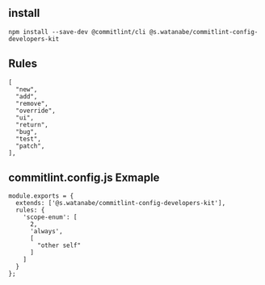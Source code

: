## install

```
npm install --save-dev @commitlint/cli @s.watanabe/commitlint-config-developers-kit
```

## Rules

```
[
  "new",
  "add",
  "remove",
  "override",
  "ui",
  "return",
  "bug",
  "test",
  "patch",
],
```

## commitlint.config.js Exmaple

```
module.exports = {
  extends: ['@s.watanabe/commitlint-config-developers-kit'],
  rules: {
    'scope-enum': [
      2,
      'always',
      [
        "other self"
      ]
    ]
  }
};
```
